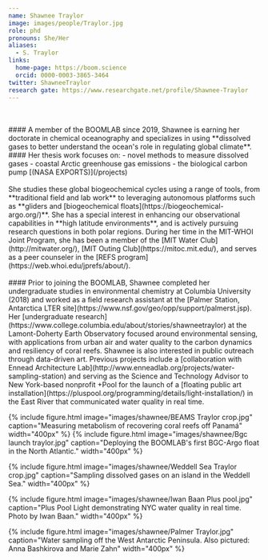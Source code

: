 ```yaml
---
name: Shawnee Traylor
image: images/people/Traylor.jpg
role: phd
pronouns: She/Her
aliases:
  - S. Traylor
links:
  home-page: https://boom.science
  orcid: 0000-0003-3865-3464
twitter: ShawneeTraylor
research gate: https://www.researchgate.net/profile/Shawnee-Traylor
---
```

<br>
<br>
#### A member of the BOOMLAB since 2019, 
Shawnee is earning her doctorate in chemical oceanography and specializes in using **dissolved gases to better understand the ocean's role in regulating global climate**. 
<br>
#### Her thesis work focuses on:
- novel methods to measure dissolved gases
- coastal Arctic greenhouse gas emissions
- the biological carbon pump [(NASA EXPORTS)](/projects)
<br>
<br>
She studies these global biogeochemical cycles using a range of tools, from **traditional field and lab work** to leveraging autonomous platforms such as **gliders and [biogeochemical floats](https://biogeochemical-argo.org/)**. She has a special interest in enhancing our observational capabilities in **high latitude environments**, and is actively pursuing research questions in both polar regions. During her time in the MIT-WHOI Joint Program, she has been a member of the [MIT Water Club](http://mitwater.org/), [MIT Outing Club](https://mitoc.mit.edu/), and serves as a peer counseler in the [REFS program](https://web.whoi.edu/jprefs/about/).  
<br>
<br>
#### Prior to joining the BOOMLAB, 
Shawnee completed her undergraduate studies in environmental chemistry at Columbia University (2018) and worked as a field research assistant at the [Palmer Station, Antarctica LTER site](https://www.nsf.gov/geo/opp/support/palmerst.jsp). Her [undergraduate research](https://www.college.columbia.edu/about/stories/shawneetraylor) at the Lamont-Doherty Earth Observatory focused around environmental sensing, with applications from urban air and water quality to the carbon dynamics and resiliency of coral reefs. Shawnee is also interested in public outreach through data-driven art. Previous projects include a [collaboration with Ennead Architecture Lab](http://www.enneadlab.org/projects/water-sampling-station) and serving as the Science and Technology Advisor to New York-based nonprofit +Pool for the launch of a [floating public art installation](https://pluspool.org/programming/details/light-installation/) in the East River that communicated water quality in real time. 

{%
  include figure.html
  image="images/shawnee/BEAMS Traylor crop.jpg"
  caption="Measuring metabolism of recovering coral reefs off Panamá"
  width="400px"
%}
{%
  include figure.html
  image="images/shawnee/Bgc launch traylor.jpg"
  caption="Deploying the BOOMLAB's first BGC-Argo float in the North Atlantic."
  width="400px"
%}

{%
  include figure.html
  image="images/shawnee/Weddell Sea Traylor crop.jpg"
  caption="Sampling dissolved gases on an island in the Weddell Sea."
  width="400px"
%}

{%
  include figure.html
  image="images/shawnee/Iwan Baan Plus pool.jpg"
  caption="Plus Pool Light demonstrating NYC water quality in real time. Photo by Iwan Baan."
  width="400px"
%}

{%
  include figure.html
  image="images/shawnee/Palmer Traylor.jpg"
  caption="Water sampling off the West Antarctic Peninsula. Also pictured: Anna Bashkirova and Marie Zahn"
  width="400px"
%}
